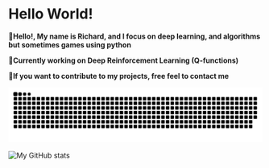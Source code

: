 # Hello World!

**👋Hello!, My name is Richard, and I focus on deep learning, and algorithms but sometimes games using python**

**📌Currently working on Deep Reinforcement Learning (Q-functions)**

**🔗If you want to contribute to my projects, free feel to contact me**

<picture>
  <source media="(prefers-color-scheme: dark)" srcset="https://raw.githubusercontent.com/platane/platane/output/github-contribution-grid-snake-dark.svg">
  <source media="(prefers-color-scheme: light)" srcset="https://raw.githubusercontent.com/platane/platane/output/github-contribution-grid-snake.svg">
  <img alt="github contribution grid snake animation" src="https://raw.githubusercontent.com/platane/platane/output/github-contribution-grid-snake.svg">
</picture>

![My GitHub stats](https://github-readme-stats.vercel.app/api?username=Ye-Yint-Nyo-Hmine&show_icons=true&theme=tokyonight)
